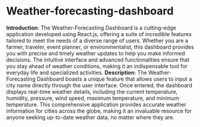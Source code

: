 # Weather-forecasting-dashboard
**Introduction**:
 The Weather-Forecasting Dashboard is a cutting-edge 
application developed using React.js, offering a suite of 
incredible features tailored to meet the needs of a diverse 
range of users. Whether you are a farmer, traveler, event 
planner, or environmentalist, this dashboard provides you with 
precise and timely weather updates to help you make informed 
decisions. The intuitive interface and advanced functionalities 
ensure that you stay ahead of weather conditions, making it an 
indispensable tool for everyday life and specialized activities.
 **Description**:
 The Weather-Forecasting Dashboard boasts a unique feature 
that allows users to input a city name directly through the user 
interface. Once entered, the dashboard displays real-time 
weather details, including the current temperature, humidity, 
pressure, wind speed, maximum temperature, and minimum 
temperature. This comprehensive application provides accurate 
weather information for cities across the globe, making it an 
invaluable resource for anyone seeking up-to-date weather data, 
no matter where they are.
